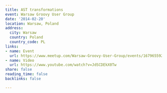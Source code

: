 ```yaml
---
title: AST transformations
event: Warsaw Groovy User Group
date: '2014-02-20'
location: Warsaw, Poland
address:
  city: Warsaw
  country: Poland
  country_code: PL
links:
- name: Event
  url: https://www.meetup.com/Warsaw-Groovy-User-Group/events/167965592/
- name: Video
  url: https://www.youtube.com/watch?v=JdSCDEkX0Tw
share: false
reading_time: false
backlinks: false

---
```

